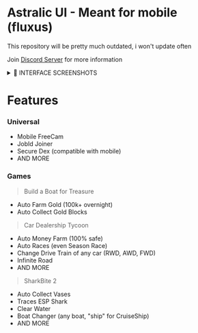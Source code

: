 # Astralic UI - Meant for mobile (fluxus)
This repository will be pretty much outdated, i won't update often

Join [Discord Server](https://discord.gg/V6VKVaXstx) for more information

<details>
<summary>🤍 INTERFACE SCREENSHOTS</summary>


![](https://media.discordapp.net/attachments/1147181738045489302/1148269017816121446/1.jpg?width=2205&height=1497)
![](https://media.discordapp.net/attachments/1147181738045489302/1148269018080350309/2.jpg?width=2205&height=1485)
![](https://media.discordapp.net/attachments/1147181738045489302/1148269018323636324/3.jpg?width=2205&height=1482)
![](https://media.discordapp.net/attachments/1147181738045489302/1148269018587861032/4.jpg?width=2205&height=1497)
</details>

# Features
### Universal
- Mobile FreeCam
- JobId Joiner
- Secure Dex (compatible with mobile)
- AND MORE
### Games
> Build a Boat for Treasure
- Auto Farm Gold (100k+ overnight)
- Auto Collect Gold Blocks

> Car Dealership Tycoon
- Auto Money Farm (100% safe)
- Auto Races (even Season Race)
- Change Drive Train of any car (RWD, AWD, FWD)
- Infinite Road
- AND MORE

> SharkBite 2
- Auto Collect Vases
- Traces ESP Shark
- Clear Water
- Boat Changer (any boat, "ship" for CruiseShip)
- AND MORE
